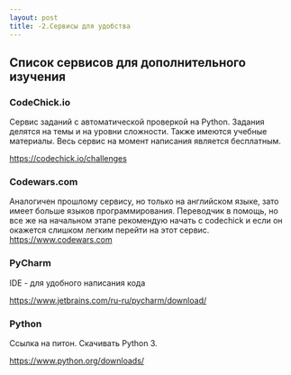 ```yaml
---
layout: post
title: -2.Сервисы для удобства
---
```


## Список сервисов для дополнительного изучения

### СodeСhick.io
Сервис заданий с автоматической проверкой на Python. Задания делятся на темы и на уровни сложности. Также имеются учебные материалы. Весь сервис на момент написания является бесплатным.

<https://codechick.io/challenges>

### Codewars.com
Аналогичен прошлому сервису, но только на английском языке, зато имеет больше языков программирования. Переводчик в помощь, но все же на начальном этапе рекомендую начать с codechick и если он окажется слишком легким перейти на этот сервис.
<https://www.codewars.com>



### PyCharm
IDE - для удобного написания кода

<https://www.jetbrains.com/ru-ru/pycharm/download/>

### Python
Ссылка на питон. Скачивать Python 3.

<https://www.python.org/downloads/>
